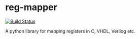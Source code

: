 # reg-mapper
[![Build Status](https://travis-ci.org/aappl/reg-mapper.svg?branch=master)](https://travis-ci.org/aappl/reg-mapper)

A python library for mapping registers in C, VHDL, Verilog etc.

